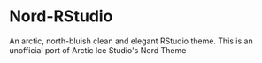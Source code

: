 # Nord-RStudio
An arctic, north-bluish clean and elegant RStudio theme. This is an unofficial port of Arctic Ice Studio's Nord Theme
